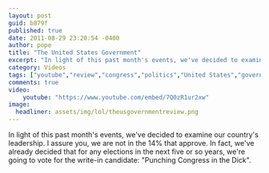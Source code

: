 ```yaml
---
layout: post
guid: b879f
published: true
date: 2011-08-29 23:20:54 -0400
author: pope
title: "The United States Government"
excerpt: "In light of this past month's events, we've decided to examine our country's leadership. I assure you, we are not in the 14% that approve. In fact, we've already decided that for any elections in the next five or so years, we're going to vote for the write-in candidate: \"Punching Congress in the Dick\"."
category: Videos
tags: ["youtube","review","congress","politics","United States","government","Chinese Nike Factory","this sucks and I'm pissed","debt ceiling","Hannah Montana tickets"]
comments: true 
video:
    youtube: "https://www.youtube.com/embed/7Q0zR1ur2xw"
image:
  headliner: assets/img/lol/theusgovernmentreview.png
---
```


In light of this past month's events, we've decided to examine our country's leadership. I assure you, we are not in the 14% that approve. In fact, we've already decided that for any elections in the next five or so years, we're going to vote for the write-in candidate: "Punching Congress in the Dick".